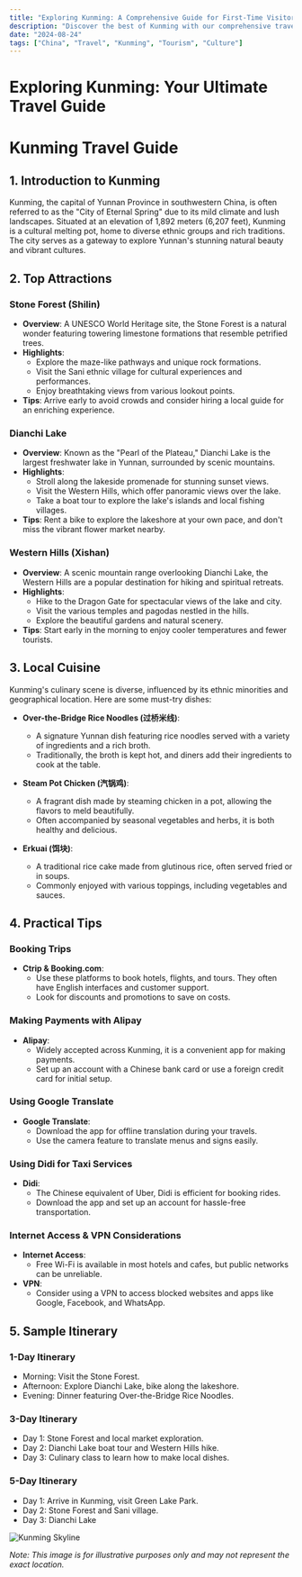 ```yaml
---
title: "Exploring Kunming: A Comprehensive Guide for First-Time Visitors"
description: "Discover the best of Kunming with our comprehensive travel guide. Explore top attractions, savor local cuisine, and get insider tips for an unforgettable Chinese adventure."
date: "2024-08-24"
tags: ["China", "Travel", "Kunming", "Tourism", "Culture"]
---
```


# Exploring Kunming: Your Ultimate Travel Guide

# Kunming Travel Guide

## 1. Introduction to Kunming
Kunming, the capital of Yunnan Province in southwestern China, is often referred to as the "City of Eternal Spring" due to its mild climate and lush landscapes. Situated at an elevation of 1,892 meters (6,207 feet), Kunming is a cultural melting pot, home to diverse ethnic groups and rich traditions. The city serves as a gateway to explore Yunnan's stunning natural beauty and vibrant cultures.

## 2. Top Attractions

### Stone Forest (Shilin)
- **Overview**: A UNESCO World Heritage site, the Stone Forest is a natural wonder featuring towering limestone formations that resemble petrified trees. 
- **Highlights**:
  - Explore the maze-like pathways and unique rock formations.
  - Visit the Sani ethnic village for cultural experiences and performances.
  - Enjoy breathtaking views from various lookout points.
- **Tips**: Arrive early to avoid crowds and consider hiring a local guide for an enriching experience.

### Dianchi Lake
- **Overview**: Known as the "Pearl of the Plateau," Dianchi Lake is the largest freshwater lake in Yunnan, surrounded by scenic mountains.
- **Highlights**:
  - Stroll along the lakeside promenade for stunning sunset views.
  - Visit the Western Hills, which offer panoramic views over the lake.
  - Take a boat tour to explore the lake's islands and local fishing villages.
- **Tips**: Rent a bike to explore the lakeshore at your own pace, and don't miss the vibrant flower market nearby.

### Western Hills (Xishan)
- **Overview**: A scenic mountain range overlooking Dianchi Lake, the Western Hills are a popular destination for hiking and spiritual retreats.
- **Highlights**:
  - Hike to the Dragon Gate for spectacular views of the lake and city.
  - Visit the various temples and pagodas nestled in the hills.
  - Explore the beautiful gardens and natural scenery.
- **Tips**: Start early in the morning to enjoy cooler temperatures and fewer tourists.

## 3. Local Cuisine
Kunming's culinary scene is diverse, influenced by its ethnic minorities and geographical location. Here are some must-try dishes:

- **Over-the-Bridge Rice Noodles (过桥米线)**:
  - A signature Yunnan dish featuring rice noodles served with a variety of ingredients and a rich broth.
  - Traditionally, the broth is kept hot, and diners add their ingredients to cook at the table.

- **Steam Pot Chicken (汽锅鸡)**:
  - A fragrant dish made by steaming chicken in a pot, allowing the flavors to meld beautifully.
  - Often accompanied by seasonal vegetables and herbs, it is both healthy and delicious.

- **Erkuai (饵块)**:
  - A traditional rice cake made from glutinous rice, often served fried or in soups.
  - Commonly enjoyed with various toppings, including vegetables and sauces.

## 4. Practical Tips

### Booking Trips
- **Ctrip & Booking.com**: 
  - Use these platforms to book hotels, flights, and tours. They often have English interfaces and customer support.
  - Look for discounts and promotions to save on costs.

### Making Payments with Alipay
- **Alipay**: 
  - Widely accepted across Kunming, it is a convenient app for making payments.
  - Set up an account with a Chinese bank card or use a foreign credit card for initial setup.

### Using Google Translate
- **Google Translate**: 
  - Download the app for offline translation during your travels.
  - Use the camera feature to translate menus and signs easily.

### Using Didi for Taxi Services
- **Didi**: 
  - The Chinese equivalent of Uber, Didi is efficient for booking rides. 
  - Download the app and set up an account for hassle-free transportation.

### Internet Access & VPN Considerations
- **Internet Access**: 
  - Free Wi-Fi is available in most hotels and cafes, but public networks can be unreliable.
- **VPN**: 
  - Consider using a VPN to access blocked websites and apps like Google, Facebook, and WhatsApp.

## 5. Sample Itinerary

### 1-Day Itinerary
- Morning: Visit the Stone Forest.
- Afternoon: Explore Dianchi Lake, bike along the lakeshore.
- Evening: Dinner featuring Over-the-Bridge Rice Noodles.

### 3-Day Itinerary
- Day 1: Stone Forest and local market exploration.
- Day 2: Dianchi Lake boat tour and Western Hills hike.
- Day 3: Culinary class to learn how to make local dishes.

### 5-Day Itinerary
- Day 1: Arrive in Kunming, visit Green Lake Park.
- Day 2: Stone Forest and Sani village.
- Day 3: Dianchi Lake

<img src="https://source.unsplash.com/1600x900/?Kunming,cityscape" alt="Kunming Skyline" loading="lazy">

*Note: This image is for illustrative purposes only and may not represent the exact location.*

